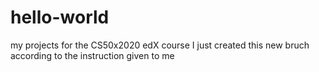 # hello-world
my projects for the CS50x2020 edX course
I just created this new bruch according to the instruction given to me 
